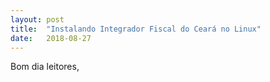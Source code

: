 ```yaml
---
layout: post
title:  "Instalando Integrador Fiscal do Ceará no Linux"
date:   2018-08-27
---
```


Bom dia leitores, 
